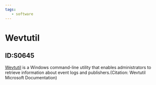 ```yaml
---
tags:
   - software
---
```

# Wevtutil
## ID:S0645
[Wevtutil](software/S0645) is a Windows command-line utility that enables administrators to retrieve information about event logs and publishers.(Citation: Wevtutil Microsoft Documentation)
